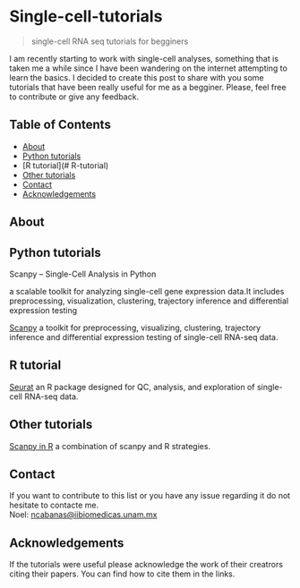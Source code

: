 # Single-cell-tutorials
> single-cell RNA seq tutorials for begginers

I am recently starting to work with single-cell analyses, something that is taken me a while since I have been wandering on the internet attempting to learn the basics. I decided to create this post to share with you some tutorials that have been really useful for me as a begginer. Please, feel free to contribute or give any feedback. 


<!-- TABLE OF CONTENTS -->
## Table of Contents

* [About](#About)
* [Python tutorials](#Python-tutorials)
* [R tutorial](# R-tutorial)
* [Other tutorials](#Other-tutorials)
* [Contact](#Contact)
* [Acknowledgements](#acknowledgements)


## About

## Python tutorials
Scanpy – Single-Cell Analysis in Python

a scalable toolkit for analyzing single-cell gene expression data.It includes preprocessing, visualization, clustering, trajectory inference and differential expression testing

[Scanpy](https://scanpy.readthedocs.io/en/stable/#) a toolkit for preprocessing, visualizing, clustering, trajectory inference and differential expression testing of single-cell RNA-seq data.

## R tutorial
[Seurat](https://satijalab.org/seurat/) an R package designed for QC, analysis, and exploration of single-cell RNA-seq data.


## Other tutorials
[Scanpy in R](https://theislab.github.io/scanpy-in-R/#content) a combination of scanpy and R strategies.


## Contact
If you want to contribute to this list or you have any issue regarding it do not hesitate to contacte me.                            
Noel: ncabanas@iibiomedicas.unam.mx


## Acknowledgements
If the tutorials were useful please acknowledge the work of their creatrors citing their papers.
You can find how to cite them in the links.


